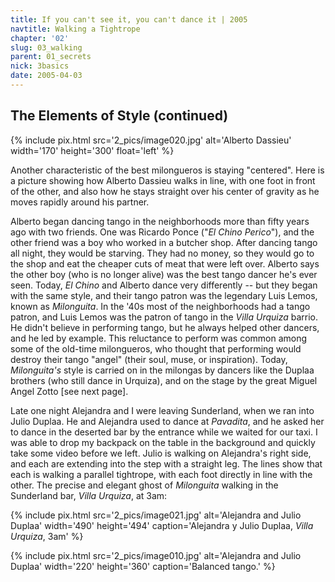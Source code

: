 ```yaml
---
title: If you can't see it, you can't dance it | 2005
navtitle: Walking a Tightrope
chapter: '02'
slug: 03_walking
parent: 01_secrets
nick: 3basics
date: 2005-04-03
---
```



## The Elements of Style  (continued)

{% include pix.html
src='2_pics/image020.jpg'
alt='Alberto Dassieu'
width='170' height='300' float='left'
%}

Another characteristic of the best milongueros is staying "centered". Here is a picture showing how Alberto Dassieu walks in line, with one foot in front of the other, and also how he stays straight over his center of gravity as he moves rapidly around his partner.

Alberto began dancing tango in the neighborhoods more than fifty years ago with two friends. One was Ricardo Ponce ("_El Chino Perico_"), and the other friend was a boy who worked in a butcher shop. After dancing tango all night, they would be starving. They had no money, so they would go to the shop and eat the cheaper cuts of meat that were left over. Alberto says the other boy (who is no longer alive) was the best tango dancer he's ever seen. Today, _El Chino_ and Alberto dance very differently -- but they began with the same style, and their tango patron was the legendary Luis Lemos, known as _Milonguita_. In the '40s most of the neighborhoods had a tango patron, and Luis Lemos was the patron of tango in the _Villa Urquiza_ barrio. He didn't believe in performing tango, but he always helped other dancers, and he led by example. This reluctance to perform was common among some of the old-time milongueros, who thought that performing would destroy their tango "angel" (their soul, muse, or inspiration). Today, _Milonguita's_ style is carried on in the milongas by dancers like the Duplaa brothers (who still dance in Urquiza), and on the stage by the great Miguel Angel Zotto \[see next page\].

Late one night Alejandra and I were leaving Sunderland, when we ran into Julio Duplaa. He and Alejandra used to dance at _Pavadita_, and he asked her to dance in the deserted bar by the entrance while we waited for our taxi. I was able to drop my backpack on the table in the background and quickly take some video before we left. Julio is walking on Alejandra's right side, and each are extending into the step with a straight leg. The lines show that each is walking a parallel tightrope, with each foot directly in line with the other. The precise and elegant ghost of _Milonguita_ walking in the Sunderland bar, _Villa Urquiza_, at 3am:

{% include pix.html
src='2_pics/image021.jpg'
alt='Alejandra and Julio Duplaa'
width='490' height='494'
caption='Alejandra y Julio Duplaa, _Villa Urquiza_, 3am'
%}

{% include pix.html
src='2_pics/image010.jpg'
alt='Alejandra and Julio Duplaa'
width='220' height='360'
caption='Balanced tango.'
%}
